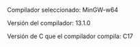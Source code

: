 Compilador seleccionado:
MinGW-w64

Versión del compilador:
13.1.0

Versión de C que el compilador compila:
C17

